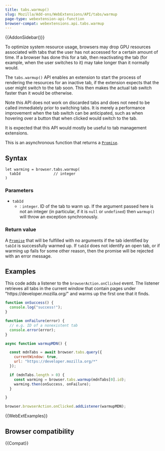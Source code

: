 ```yaml
---
title: tabs.warmup()
slug: Mozilla/Add-ons/WebExtensions/API/tabs/warmup
page-type: webextension-api-function
browser-compat: webextensions.api.tabs.warmup
---
```


{{AddonSidebar()}}

To optimize system resource usage, browsers may drop GPU resources associated with tabs that the user has not accessed for a certain amount of time. If a browser has done this for a tab, then reactivating the tab (for example, when the user switches to it) may take longer than it normally would.

The `tabs.warmup()` API enables an extension to start the process of rendering the resources for an inactive tab, if the extension expects that the user might switch to the tab soon. This then makes the actual tab switch faster than it would be otherwise.

Note this API does not work on discarded tabs and does not need to be called immediately prior to switching tabs. It is merely a performance improvement when the tab switch can be anticipated, such as when hovering over a button that when clicked would switch to the tab.

It is expected that this API would mostly be useful to tab management extensions.

This is an asynchronous function that returns a [`Promise`](/en-US/docs/Web/JavaScript/Reference/Global_Objects/Promise).

## Syntax

```js-nolint
let warming = browser.tabs.warmup(
  tabId               // integer
)
```

### Parameters

- `tabId`
  - : `integer`. ID of the tab to warm up. If the argument passed here is not an integer (in particular, if it is `null` or `undefined`) then `warmup()` will throw an exception synchronously.

### Return value

A [`Promise`](/en-US/docs/Web/JavaScript/Reference/Global_Objects/Promise) that will be fulfilled with no arguments if the tab identified by `tabId` is successfully warmed up. If `tabId` does not identify an open tab, or if warming up fails for some other reason, then the promise will be rejected with an error message.

## Examples

This code adds a listener to the `browserAction.onClicked` event. The listener retrieves all tabs in the current window that contain pages under "https\://developer.mozilla.org/" and warms up the first one that it finds.

```js
function onSuccess() {
  console.log("success!");
}

function onFailure(error) {
  // e.g. ID of a nonexistent tab
  console.error(error);
}

async function warmupMDN() {

  const mdnTabs = await browser.tabs.query({
    currentWindow: true,
    url: "https://developer.mozilla.org/*"
  });

  if (mdnTabs.length > 0) {
    const warming = browser.tabs.warmup(mdnTabs[0].id);
    warming.then(onSuccess, onFailure);
  }

}

browser.browserAction.onClicked.addListener(warmupMDN);
```

{{WebExtExamples}}

## Browser compatibility

{{Compat}}
